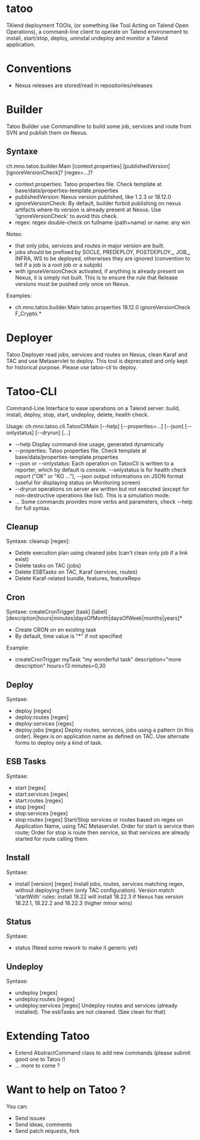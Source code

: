 # tatoo
TAlend deployment TOOls, (or something like Tool Acting on Talend Open Operations), a command-line client to operate on Talend environement to install, start/stop, deploy, uninstal undeploy and monitor a Talend application.

# Conventions
- Nexus releases are stored/read in repositories/releases

# Builder
Tatoo Builder use Commandline to build some job, services and route from SVN and publish them on Nexus.

## Syntaxe
ch.mno.tatoo.builder.Main [context.properties] [publishedVersion] [ignoreVersionCheck]? [regex=...]?
- context.properties: Tatoo properties file. Check template at base/data/properties-template.properties
- publishedVersion: Nexus version published, like 1.2.3 or 18.12.0
- ignoreVersionCheck: By default, builder forbid publishing on nexus artifacts where its version is already present at Nexus. Use 'ignoreVersionCheck' to avoid this check.
- regex: regex double-check on fullname (path+name) or name: any win

Notes:
- that only jobs, services and routes in major version are built.
- jobs should be prefixed by SOCLE, PREDEPLOY, POSTDEPLOY_, JOB_, INFRA, WS to be deployed, otherwises they are ignored (convention to tell if a job is a root job or a subjob)
- with ignoreVersionCheck activated, if anything is already present on Nexus, it is simply not built. This is to ensure the rule that Release versions must be pushed only once on Nexus.

Examples:
- ch.mno.tatoo.builder.Main tatoo.properties 18.12.0 ignoreVersionCheck F_Crypto.*


# Deployer
Tatoo Deployer read jobs, services and routes on Nexus, clean Karaf and TAC and use Metaservlet to deploy.
This tool is deprecated and only kept for historical purpose. Please use tatoo-cli to deploy.


# Tatoo-CLI
Command-Line Interface to ease operations on a Talend server: build, install, deploy, stop, start, undeploy, delete, health check.

Usage:
ch.mno.tatoo.cli.TatooCliMain [--help] [--properties=...] [--json] [--onlystatus] [--dryrun] [...]
- --help Display command-line usage, generated dynamically
- --properties: Tatoo properties file. Check template at base/data/properties-template.properties
- --json or --onlystatus: Each operation on TatooCli is written to a reporter, which by default is console. --onlystatus is for health check report ("OK" or "KO ..."), --json output informations on JSON format (useful for displaying status on Monitoring screen)
- --dryrun operations on server are written but not executed (except for non-destructive operations like list). This is a simulation mode.
- ... Some commands provides more verbs and parameters, check --help for full syntax.

## Cleanup
Syntaxe: cleanup [regex]: 
- Delete execution plan using cleaned jobs (can't clean only job if a link exist)
- Delete tasks on TAC (jobs)
- Delete ESBTasks on TAC, Karaf (services, routes)
- Delete Karaf-related bundle, features, featureRepo

## Cron
Syntaxe: createCronTrigger [task] [label] [description|hours|minutes|daysOfMonth|daysOfWeek|months|years]*
- Create CRON on en existing task
- By default, time value is "*" if not specified

Example: 
- createCronTrigger myTask "my wonderful task" description="more description" hours=13 minutes=0,30

## Deploy
Syntaxe: 
- deploy [regex]
- deploy:routes [regex]
- deploy:services [regex]
- deploy:jobs [regex]
Deploy routes, services, jobs using a pattern (in this order). Regex is on application name as defined on TAC.
Use alternate forms to deploy only a kind of task.

## ESB Tasks
Syntaxe:
- start [regex]
- start:services [regex]
- start:routes [regex]
- stop [regex]
- stop:services [regex]
- stop:routes [regex]
Start/Stop services or routes based on regex on Application Name, using TAC Metaservlet. Order for start is service then route; Order for stop is route then service, so that services are already started for route calling them.

## Install
Syntaxe:
- install [version] [regex]
Install jobs, routes, services matching regex, without deploying them (only TAC configuration).
Version match 'startWith' rules: install 18.22 will install 18.22.3 if Nexus has version 18.22.1, 18.22.2 and 18.22.3 (higher minor wins)

## Status
Syntaxe:
- status
(Need some rework to make it generic yet)

## Undeploy
Syntaxe:
- undeploy [regex]
- undeploy:routes [regex]
- undeploy:services [regex]
Undeploy routes and services (already installed). The esbTasks are not cleaned. (See clean for that)


# Extending Tatoo
- Extend AbstractCommand class to add new commands (please submit good one to Tatoo !)
- ... more to come ?


# Want to help on Tatoo ?
You can:
- Send issues
- Send ideas, comments
- Send patch requests, fork
